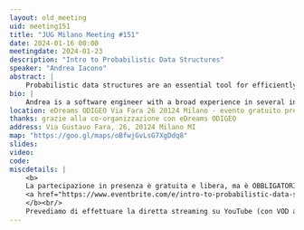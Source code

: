 ```yaml
---
layout: old_meeting
uid: meeting151
title: "JUG Milano Meeting #151"
date: 2024-01-16 00:00
meetingdate: 2024-01-23
description: "Intro to Probabilistic Data Structures"
speaker: "Andrea Iacono"
abstract: |
    Probabilistic data structures are an essential tool for efficiently handling large datasets or streaming data. Unlike traditional data structures that provide exact answers, probabilistic data structures provide either approximate answers or random runtimes, in favour of performance and/or memory consumption. In this presentation we're going to deep dive into the most used probabilistic data structures, analyzing their uses-cases, their trade-offs and the code to implement them.
bio: |
    Andrea is a software engineer with a broad experience in several industries ranging from e-commerce to industrial automation, from public administration to Web TV / music. His interests are in algorithms, data and AI.
location: eDreams ODIGEO Via Fara 26 20124 Milano - evento gratuito previa registrazione OBBLIGATORIA (vedi dettagli)
thanks: grazie alla co-organizzazione con eDreams ODIGEO
address: Via Gustavo Fara, 26, 20124 Milano MI
map: "https://goo.gl/maps/oBfwjGvLsG7XgDdq8"
slides: 
video: 
code:
miscdetails: |
    <b>
    La partecipazione in presenza è gratuita e libera, ma è OBBLIGATORIA la registrazione su:
    <a href="https://www.eventbrite.com/e/intro-to-probabilistic-data-structures-tickets-800222275367?aff=oddtdtcreator">form di registrazione per partecipare a JUG Milano in presenza</a>
    </b><br/>
    Prevediamo di effettuare la diretta streaming su YouTube (con VOD a seguire) dell'evento.
---
```

